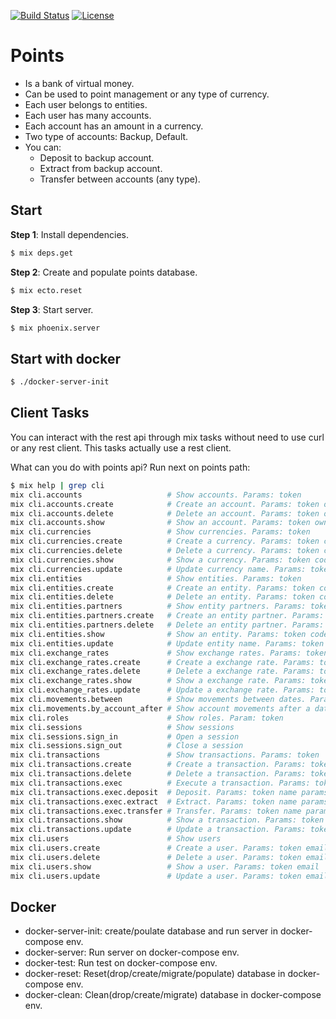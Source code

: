 [![Build Status](https://travis-ci.org/adrianmarino/points.svg?branch=master)](https://travis-ci.org/adrianmarino/points)
[![License](http://img.shields.io/:license-mit-blue.svg)](http://badges.mit-license.org)

# Points
  * Is a bank of virtual money.
  * Can be used to point management or any type of currency.
  * Each user belongs to entities.
  * Each user has many accounts.
  * Each account has an amount in a currency.
  * Two type of accounts: Backup, Default.
  * You can:
    * Deposit to backup account.
    * Extract from backup account.
    * Transfer between accounts (any type).

## Start

  **Step 1**: Install dependencies.
  ```bash
  $ mix deps.get
  ```

  **Step 2**: Create and populate points database.
  ```bash
  $ mix ecto.reset
  ```

  **Step 3**: Start server.
  ```bash
  $ mix phoenix.server
  ```

## Start with docker

  ```bash
  $ ./docker-server-init
  ```

## Client Tasks

  You can interact with the rest api through mix tasks without need to use curl or any rest client. This tasks actually use a rest client.

  What can you do with points api?
  Run next on points path:
  ```bash
  $ mix help | grep cli
  mix cli.accounts                   # Show accounts. Params: token
  mix cli.accounts.create            # Create an account. Params: token owner_email currency_code
  mix cli.accounts.delete            # Delete an account. Params: token owner_email currency_code
  mix cli.accounts.show              # Show an account. Params: token owner_email currency_code
  mix cli.currencies                 # Show currencies. Params: token
  mix cli.currencies.create          # Create a currency. Params: token code name
  mix cli.currencies.delete          # Delete a currency. Params: token code
  mix cli.currencies.show            # Show a currency. Params: token code
  mix cli.currencies.update          # Update currency name. Params: token code name
  mix cli.entities                   # Show entities. Params: token
  mix cli.entities.create            # Create an entity. Params: token code name
  mix cli.entities.delete            # Delete an entity. Params: token code
  mix cli.entities.partners          # Show entity partners. Params: token entity_code
  mix cli.entities.partners.create   # Create an entity partner. Params: token partner_code entity_code
  mix cli.entities.partners.delete   # Delete an entity partner. Params: token partner_code entity_code
  mix cli.entities.show              # Show an entity. Params: token code
  mix cli.entities.update            # Update entity name. Params: token code name
  mix cli.exchange_rates             # Show exchange rates. Params: token
  mix cli.exchange_rates.create      # Create a exchange rate. Params: token source target value
  mix cli.exchange_rates.delete      # Delete a exchange rate. Params: token source target
  mix cli.exchange_rates.show        # Show a exchange rate. Params: token source target
  mix cli.exchange_rates.update      # Update a exchange rate. Params: token source target value
  mix cli.movements.between          # Show movements between dates. Params: from to (format: YYYYMMDD_HHMM)
  mix cli.movements.by_account_after # Show account movements after a date. Params: token owner_email currency_code timestamp (after format: YYYYMMDD_HHMM)
  mix cli.roles                      # Show roles. Param: token
  mix cli.sessions                   # Show sessions
  mix cli.sessions.sign_in           # Open a session
  mix cli.sessions.sign_out          # Close a session
  mix cli.transactions               # Show transactions. Params: token
  mix cli.transactions.create        # Create a transaction. Params: token name source
  mix cli.transactions.delete        # Delete a transaction. Params: token name
  mix cli.transactions.exec          # Execute a transaction. Params: token name params(as json: '{...}')
  mix cli.transactions.exec.deposit  # Deposit. Params: token name params(as json: '{...}')
  mix cli.transactions.exec.extract  # Extract. Params: token name params(as json: '{...}')
  mix cli.transactions.exec.transfer # Transfer. Params: token name params(as json: '{...}')
  mix cli.transactions.show          # Show a transaction. Params: token name
  mix cli.transactions.update        # Update a transaction. Params: token name source
  mix cli.users                      # Show users
  mix cli.users.create               # Create a user. Params: token email password first_name last_name
  mix cli.users.delete               # Delete a user. Params: token email
  mix cli.users.show                 # Show a user. Params: token email
  mix cli.users.update               # Update a user. Params: token email password first_name last_name
  ```

## Docker

* docker-server-init: create/poulate database and run server in docker-compose env.
* docker-server: Run server on docker-compose env.
* docker-test: Run test on docker-compose env.
* docker-reset: Reset(drop/create/migrate/populate) database in docker-compose env.
* docker-clean: Clean(drop/create/migrate) database in docker-compose env.
